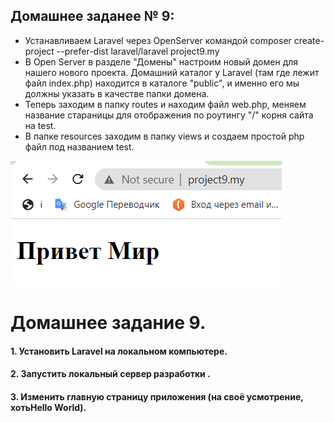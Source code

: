 ## Домашнее заданее № 9:

- Устанавливаем Laravel через OpenServer командой  composer create-project --prefer-dist laravel/laravel project9.my
- В Open Server в разделе "Домены" настроим новый домен для нашего нового проекта. Домашний каталог у Laravel (там где лежит файл index.php) находится в каталоге "public", и именно его мы должны указать в качестве папки домена.
- Теперь заходим в папку routes и находим файл web.php, меняем название стараницы для отображения по роутингу "/" корня сайта на test.
- В папке resources заходим в папку views и создаем простой php файл под названием test.

![img.png](img.png)

# Домашнее задание 9.
#### 1. Установить Laravel на локальном компьютере.
#### 2. Запустить локальный сервер разработки .
#### 3. Изменить главную страницу приложения (на своё усмотрение, хотьHello World).

 

